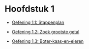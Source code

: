 # Hoofdstuk 1

- [Oefening 1.1: Stappenplan](Oef1.md)

- [Oefening 1.2: Zoek grootste getal](Oef2.md)

- [Oefening 1.3: Boter-kaas-en-eieren](Oef3.md)
